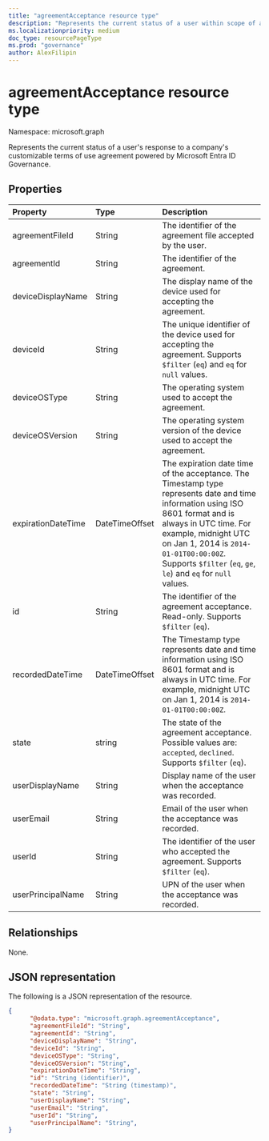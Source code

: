 ```yaml
---
title: "agreementAcceptance resource type"
description: "Represents the current status of a user within scope of a company's customizable terms of use powered by Microsoft Entra ID Governance."
ms.localizationpriority: medium
doc_type: resourcePageType
ms.prod: "governance"
author: AlexFilipin
---
```


# agreementAcceptance resource type

Namespace: microsoft.graph

Represents the current status of a user's response to a company's customizable terms of use agreement powered by Microsoft Entra ID Governance.

## Properties
| Property     | Type        | Description |
|:-------------|:------------|:------------|
|agreementFileId|String|The identifier of the agreement file accepted by the user.|
|agreementId|String|The identifier of the agreement.|
|deviceDisplayName|String|The display name of the device used for accepting the agreement.|
|deviceId|String|The unique identifier of the device used for accepting the agreement. Supports `$filter` (`eq`) and `eq` for `null` values.|
|deviceOSType|String|The operating system used to accept the agreement.|
|deviceOSVersion|String|The operating system version of the device used to accept the agreement.	|
|expirationDateTime|DateTimeOffset|The expiration date time of the acceptance. The Timestamp type represents date and time information using ISO 8601 format and is always in UTC time. For example, midnight UTC on Jan 1, 2014 is `2014-01-01T00:00:00Z`. Supports `$filter` (`eq`, `ge`, `le`) and `eq` for `null` values.|
|id|String| The identifier of the agreement acceptance. Read-only. Supports `$filter` (`eq`).|
|recordedDateTime|DateTimeOffset|The Timestamp type represents date and time information using ISO 8601 format and is always in UTC time. For example, midnight UTC on Jan 1, 2014 is `2014-01-01T00:00:00Z`.|
|state|string| The state of the agreement acceptance. Possible values are: `accepted`, `declined`. Supports `$filter` (`eq`).|
|userDisplayName|String|Display name of the user when the acceptance was recorded.|
|userEmail|String|Email of the user when the acceptance was recorded.|
|userId|String|The identifier of the user who accepted the agreement. Supports `$filter` (`eq`).|
|userPrincipalName|String|UPN of the user when the acceptance was recorded.|

## Relationships
None.


## JSON representation

The following is a JSON representation of the resource.

<!-- {
  "blockType": "resource",
  "optionalProperties": [

  ],
  "@odata.type": "microsoft.graph.agreementAcceptance"
}-->

```json
{
      "@odata.type": "microsoft.graph.agreementAcceptance",
      "agreementFileId": "String",
      "agreementId": "String",
      "deviceDisplayName": "String",
      "deviceId": "String",
      "deviceOSType": "String",
      "deviceOSVersion": "String",
      "expirationDateTime": "String",
      "id": "String (identifier)",
      "recordedDateTime": "String (timestamp)",
      "state": "String",
      "userDisplayName": "String",
      "userEmail": "String",
      "userId": "String",
      "userPrincipalName": "String",
}
```

<!-- uuid: 8fcb5dbc-d5aa-4681-8e31-b001d5168d79
2015-10-25 14:57:30 UTC -->
<!--
{
  "type": "#page.annotation",
  "description": "agreementAcceptance resource",
  "keywords": "",
  "section": "documentation",
  "tocPath": "",
  "suppressions": []
}
-->
